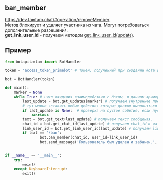 ## ban_member
https://dev.tamtam.chat/#operation/removeMember  
Метод блокирует и удаляет участника из чата. Могут потребоваться дополнительные разрешения.  
**get_link_user_id** - получаем методом [get_link_user_id(update)](get_link_user_id.md).  
## Пример
```python
from botapitamtam import BotHandler

token = 'access_token_primebot' # токен, полученный при создании бота в @PrimeBot

bot = BotHandler(token)

def main():
    marker = None
    while True: # цикл ожидания взаимодействия с ботом, в данном примере необходимо ввести любой текст
        last_update = bot.get_updates(marker) # получаем внутреннее представление сообщения (контента) отправленного боту (сформированного ботом)
        # тут можно вставить любые действия которые должны выполняться во время ожидания события
        if last_update is None:  # проверка на пустое событие, если пусто - возврат к началу цикла
            continue
        text = bot.get_text(last_update) # получаем текст сообщения.
        chat_id = bot.get_chat_id(last_update) # получаем chat_id в чате (или канале)
        link_user_id = bot.get_link_user_id(last_update) # получаем link_user_id сообщения пользователя из чата (или канала), если он там был.
        if text == '/ban':
                bot.ban_member(chat_id, user_id=link_user_id)
                bot.send_message('Пользователь был удален и забанен.', chat_id)
        
 
if __name__ == '__main__':
    try:
        main()
    except KeyboardInterrupt:
        exit()
``` 
